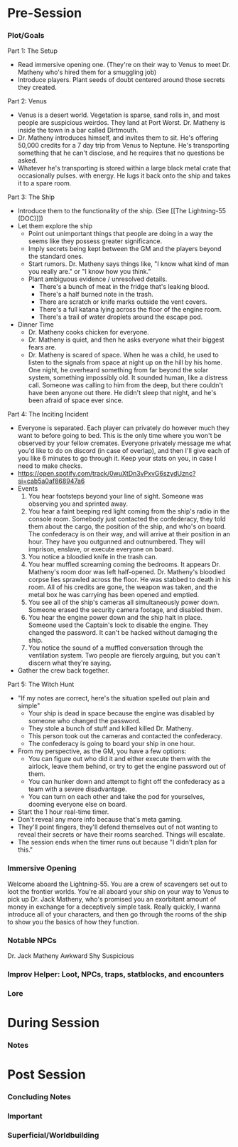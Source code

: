 # Pre-Session 
### Plot/Goals  
Part 1: The Setup
- Read immersive opening one. (They're on their way to Venus to meet Dr. Matheny who's hired them for a smuggling job)
- Introduce players. Plant seeds of doubt centered around those secrets they created.

Part 2: Venus
- Venus is a desert world. Vegetation is sparse, sand rolls in, and most people are suspicious weirdos. They land at Port Worst. Dr. Matheny is inside the town in a bar called Dirtmouth. 
- Dr. Matheny introduces himself, and invites them to sit. He's offering 50,000 credits for a 7 day trip from Venus to Neptune. He's transporting something that he can't disclose, and he requires that no questions be asked. 
- Whatever he's transporting is stored within a large black metal crate that occasionally pulses. with energy. He lugs it back onto the ship and takes it to a spare room.

Part 3: The Ship
- Introduce them to the functionality of the ship. (See [[The Lightning-55 (DOC)]])
- Let them explore the ship
	- Point out unimportant things that people are doing in a way the seems like they possess greater significance.
	- Imply secrets being kept between the GM and the players beyond the standard ones.
	- Start rumors. Dr. Matheny says things like, "I know what kind of man you really are." or "I know how you think."
	- Plant ambiguous evidence / unresolved details. 
		- There's a bunch of meat in the fridge that's leaking blood.
		- There's a half burned note in the trash.
		- There are scratch or knife marks outside the vent covers.
		- There's a full katana lying across the floor of the engine room.
		- There's a trail of water droplets around the escape pod.
- Dinner Time
	- Dr. Matheny cooks chicken for everyone.
	- Dr. Matheny is quiet, and then he asks everyone what their biggest fears are.
	- Dr. Matheny is scared of space. When he was a child, he used to listen to the signals from space at night up on the hill by his home. One night, he overheard something from far beyond the solar system, something impossibly old. It sounded human, like a distress call. Someone was calling to him from the deep, but there couldn't have been anyone out there. He didn't sleep that night, and he's been afraid of space ever since.

Part 4: The Inciting Incident
- Everyone is separated. Each player can privately do however much they want to before going to bed. This is the only time where you won't be observed by your fellow cremates. Everyone privately message me what you'd like to do on discord (in case of overlap), and then I'll give each of you like 6 minutes to go through it. Keep your stats on you, in case I need to make checks.
- https://open.spotify.com/track/0wuXtDn3vPxvG6szydUznc?si=cab5a0af868947a6
- Events
	1. You hear footsteps beyond your line of sight. Someone was observing you and sprinted away.
	2. You hear a faint beeping red light coming from the ship's radio in the console room. Somebody just contacted the confederacy, they told them about the cargo, the position of the ship, and who's on board. The confederacy is on their way, and will arrive at their position in an hour. They have you outgunned and outnumbered. They will imprison, enslave, or execute everyone on board.
	3. You notice a bloodied knife in the trash can.
	4. You hear muffled screaming coming the bedrooms. It appears Dr. Matheny's room door was left half-opened. Dr. Matheny's bloodied corpse lies sprawled across the floor. He was stabbed to death in his room. All of his credits are gone, the weapon was taken, and the metal box he was carrying has been opened and emptied.
	5. You see all of the ship's cameras all simultaneously power down. Someone erased the security camera footage, and disabled them.
	6. You hear the engine power down and the ship halt in place. Someone used the Captain's lock to disable the engine. They changed the password. It can't be hacked without damaging the ship.
	7. You notice the sound of a muffled conversation through the ventilation system. Two people are fiercely arguing, but you can't discern what they're saying.
- Gather the crew back together.

Part 5: The Witch Hunt
- "If my notes are correct, here's the situation spelled out plain and simple"
	- Your ship is dead in space because the engine was disabled by someone who changed the password. 
	- They stole a bunch of stuff and killed killed Dr. Matheny.
	- This person took out the cameras and contacted the confederacy.
	- The confederacy is going to board your ship in one hour. 
- From my perspective, as the GM, you have a few options:
	- You can figure out who did it and either execute them with the airlock, leave them behind, or try to get the engine password out of them.
	- You can hunker down and attempt to fight off the confederacy as a team with a severe disadvantage.
	- You can turn on each other and take the pod for yourselves, dooming everyone else on board.
- Start the 1 hour real-time timer.
- Don't reveal any more info because that's meta gaming.
- They'll point fingers, they'll defend themselves out of not wanting to reveal their secrets or have their rooms searched. Things will escalate.
- The session ends when the timer runs out because "I didn't plan for this."

### Immersive Opening
Welcome aboard the Lightning-55. You are a crew of scavengers set out to loot the frontier worlds. You're all aboard your ship on your way to Venus to pick up Dr. Jack Matheny, who's promised you an exorbitant amount of money in exchange for a deceptively simple task. Really quickly, I wanna introduce all of your characters, and then go through the rooms of the ship to show you the basics of how they function.

### Notable NPCs
Dr. Jack Matheny
	Awkward
	Shy
	Suspicious

### Improv Helper: Loot, NPCs, traps, statblocks, and encounters


### Lore


# During Session  
### Notes  



# Post Session  
### Concluding Notes  

 
### Important  


### Superficial/Worldbuilding
